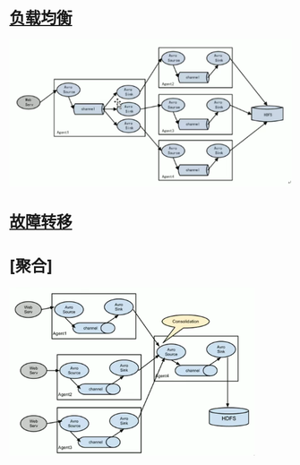 # [负载均衡](https://flume.apache.org/releases/content/1.9.0/FlumeUserGuide.html#load-balancing-sink-processor)
![](resources/img/负载均衡.png)
# [故障转移](https://flume.apache.org/releases/content/1.9.0/FlumeUserGuide.html#failover-sink-processor)
# [聚合]
![](resources/img/聚合.png)
